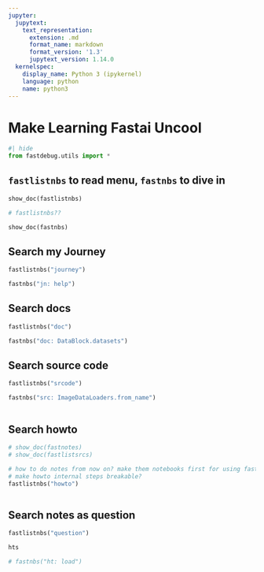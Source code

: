 ```yaml
---
jupyter:
  jupytext:
    text_representation:
      extension: .md
      format_name: markdown
      format_version: '1.3'
      jupytext_version: 1.14.0
  kernelspec:
    display_name: Python 3 (ipykernel)
    language: python
    name: python3
---
```


# Make Learning Fastai Uncool

```python
#| hide
from fastdebug.utils import *
```

## `fastlistnbs` to read menu, `fastnbs` to dive in

```python
show_doc(fastlistnbs)
```

```python
# fastlistnbs??
```

```python
show_doc(fastnbs)
```

## Search my Journey 

```python
fastlistnbs("journey")
```

```python
fastnbs("jn: help")
```

## Search docs

```python
fastlistnbs("doc")
```

```python
fastnbs("doc: DataBlock.datasets")
```

## Search source code

```python
fastlistnbs("srcode")
```

```python
fastnbs("src: ImageDataLoaders.from_name")
```

```python

```

## Search howto

```python
# show_doc(fastnotes)
# show_doc(fastlistsrcs)

# how to do notes from now on? make them notebooks first for using fastlistnbs and fastnbs
# make howto internal steps breakable?
fastlistnbs("howto")
```

```python

```

## Search notes as question 

```python
fastlistnbs("question")
```

```python
hts
```

```python
# fastnbs("ht: load")
```

```python

```

```python

```
